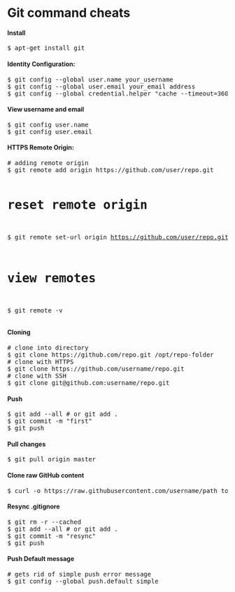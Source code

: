 Git command cheats
================================

<h4>Install</h4>
<pre>
$ apt-get install git
</pre>


<h4>Identity Configuration:</h4>
<pre>
$ git config --global user.name your_username
$ git config --global user.email your_email address
$ git config --global credential.helper "cache --timeout=3600"
</pre>

<h4>View username and email</h4>
<pre>
$ git config user.name
$ git config user.email
</pre>

<h4>HTTPS Remote Origin:</h4>
<pre>
# adding remote origin
$ git remote add origin https://github.com/user/repo.git

# reset remote origin
$ git remote set-url origin https://github.com/user/repo.git

# view remotes
$ git remote -v
</pre>

<h4>Cloning</h4>
<pre>
# clone into directory
$ git clone https://github.com/repo.git /opt/repo-folder
# clone with HTTPS
$ git clone https://github.com/username/repo.git
# clone with SSH
$ git clone git@github.com:username/repo.git
</pre>

<h4>Push</h4>
<pre>
$ git add --all # or git add .
$ git commit -m "first"
$ git push
</pre>
 
<h4>Pull changes</h4>
<pre>
$ git pull origin master
</pre>

<h4>Clone raw GitHub content</h4>
<pre>
$ curl -o https://raw.githubusercontent.com/username/path_to_file /output_path
</pre>

<h4>Resync .gitignore</h4>
<pre>
$ git rm -r --cached
$ git add --all # or git add .
$ git commit -m "resync"
$ git push
</pre>

<h4>Push Default message</h4>
<pre>
# gets rid of simple push error message
$ git config --global push.default simple
</pre>


